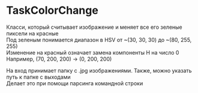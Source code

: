 # TaskColorChange

Класси, который считывает изображение и меняет все его зеленые пиксели на красные  
Под зеленым понимается диапазон в HSV от ~(30, 30, 30) до ~(80, 255, 255)  
Изменение на красный означает замена компоненты H на число 0  
Например, (70, 200, 200) -> (0, 200, 200)


На вход принимает папку с .jpg изображениями. Также, можно указать путь к папке с выходами  
Делает это при помощи парсинга командной строки
